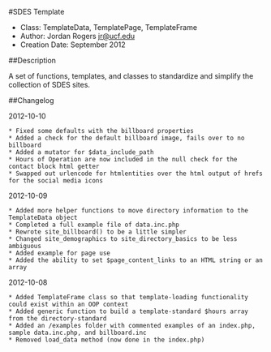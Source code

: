 #SDES Template

- Class: TemplateData, TemplatePage, TemplateFrame
- Author: Jordan Rogers <jr@ucf.edu>
- Creation Date: September 2012

##Description

A set of functions, templates, and classes to standardize and simplify the collection of SDES sites.

##Changelog

2012-10-10

	* Fixed some defaults with the billboard properties
	* Added a check for the default billboard image, fails over to no billboard
	* Added a mutator for $data_include_path
	* Hours of Operation are now included in the null check for the contact block html getter
	* Swapped out urlencode for htmlentities over the html output of hrefs for the social media icons

2012-10-09

	* Added more helper functions to move directory information to the TemplateData object
	* Completed a full example file of data.inc.php
	* Rewrote site_billboard() to be a little simpler
	* Changed site_demographics to site_directory_basics to be less ambiguous
	* Added example for page use
	* Added the ability to set $page_content_links to an HTML string or an array

2012-10-08

	* Added TemplateFrame class so that template-loading functionality could exist within an OOP context
	* Added generic function to build a template-standard $hours array from the directory-standard
	* Added an /examples folder with commented examples of an index.php, sample data.inc.php, and billboard.inc
	* Removed load_data method (now done in the index.php)